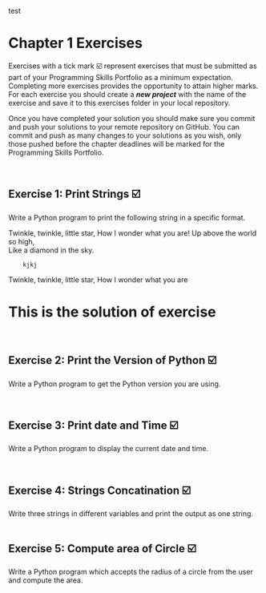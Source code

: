 test
# Chapter 1 Exercises

Exercises with a tick mark :ballot_box_with_check: represent exercises that must be submitted as part of your Programming Skills Portfolio as a minimum expectation. Completing more exercises provides the opportunity to attain higher marks. For each exercise you should create a _**new project**_ with the name of the exercise and save it to this exercises folder in your local repository.

Once you have completed your solution you should make sure you commit and push your solutions to your remote repository on GitHub. You can commit and push as many changes to your solutions as you wish, only those pushed before the chapter deadlines will be marked for the Programming Skills Portfolio.  


&nbsp;

## Exercise 1: Print Strings :ballot_box_with_check:

Write a Python program to print the following string in a specific format.

Twinkle, twinkle, little star,
	How I wonder what you are! 
		Up above the world so high,   		
		Like a diamond in the sky. 

		kjkj
Twinkle, twinkle, little star, 
	How I wonder what you are

# This is the solution of exercise 

&nbsp;
&nbsp;
&nbsp;
## Exercise 2: Print the Version of Python :ballot_box_with_check:

 Write a Python program to get the Python version you are using.


&nbsp;
&nbsp;
&nbsp;
## Exercise 3: Print date and Time :ballot_box_with_check:

Write a Python program to display the current date and time.

&nbsp;
&nbsp;
&nbsp;
## Exercise 4: Strings Concatination :ballot_box_with_check:
Write three strings in different variables and print the output as one string.
&nbsp;
&nbsp;
&nbsp;

## Exercise 5: Compute area of Circle :ballot_box_with_check:

Write a Python program which accepts the radius of a circle from the user and compute the area.

&nbsp;
&nbsp;
&nbsp;

